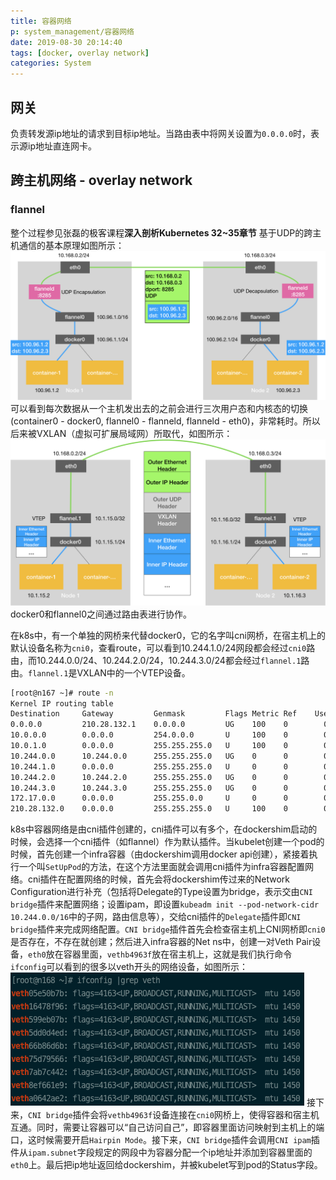 ```yaml
---
title: 容器网络
p: system_management/容器网络
date: 2019-08-30 20:14:40
tags: [docker, overlay network]
categories: System
---
```


## 网关
负责转发源ip地址的请求到目标ip地址。当路由表中将网关设置为`0.0.0.0`时，表示源ip地址直连网卡。

## 跨主机网络 - overlay network
### flannel
整个过程参见张磊的极客课程**深入剖析Kubernetes 32~35章节**
基于UDP的跨主机通信的基本原理如图所示：
![](/img/system_management/flannel-udp-network.png)
可以看到每次数据从一个主机发出去的之前会进行三次用户态和内核态的切换(container0 - docker0, flannel0 - flanneld, flanneld - eth0)，非常耗时。所以后来被VXLAN（虚拟可扩展局域网）所取代，如图所示：
![](/img/system_management/flannel-network.png)
docker0和flannel0之间通过路由表进行协作。

在k8s中，有一个单独的网桥来代替docker0，它的名字叫cni网桥，在宿主机上的默认设备名称为`cni0`，查看route，可以看到10.244.1.0/24网段都会经过`cni0`路由，而10.244.0.0/24、10.244.2.0/24，10.244.3.0/24都会经过`flannel.1`路由。`flannel.1`是VXLAN中的一个VTEP设备。
```bash
[root@n167 ~]# route -n
Kernel IP routing table
Destination     Gateway         Genmask         Flags Metric Ref    Use Iface
0.0.0.0         210.28.132.1    0.0.0.0         UG    100    0        0 em1
10.0.0.0        0.0.0.0         254.0.0.0       U     100    0        0 em2
10.0.1.0        0.0.0.0         255.255.255.0   U     100    0        0 p2p1
10.244.0.0      10.244.0.0      255.255.255.0   UG    0      0        0 flannel.1
10.244.1.0      0.0.0.0         255.255.255.0   U     0      0        0 cni0
10.244.2.0      10.244.2.0      255.255.255.0   UG    0      0        0 flannel.1
10.244.3.0      10.244.3.0      255.255.255.0   UG    0      0        0 flannel.1
172.17.0.0      0.0.0.0         255.255.0.0     U     0      0        0 docker0
210.28.132.0    0.0.0.0         255.255.255.0   U     100    0        0 em1
```

k8s中容器网络是由cni插件创建的，cni插件可以有多个，在dockershim启动的时候，会选择一个cni插件（如flannel）作为默认插件。当kubelet创建一个pod的时候，首先创建一个infra容器（由dockershim调用docker api创建），紧接着执行一个叫`SetUpPod`的方法，在这个方法里面就会调用cni插件为infra容器配置网络。cni插件在配置网络的时候，首先会将dockershim传过来的Network Configuration进行补充（包括将Delegate的Type设置为bridge，表示交由`CNI bridge`插件来配置网络；设置ipam，即设置`kubeadm init --pod-network-cidr 10.244.0.0/16`中的子网，路由信息等），交给cni插件的`Delegate`插件即`CNI bridge`插件来完成网络配置。`CNI bridge`插件首先会检查宿主机上CNI网桥即`cni0`是否存在，不存在就创建；然后进入infra容器的Net ns中，创建一对Veth Pair设备，`eth0`放在容器里面，`vethb4963f`放在宿主机上，这就是我们执行命令`ifconfig`可以看到的很多以veth开头的网络设备，如图所示：
![](/img/system_management/vethpair.png)
接下来，`CNI bridge`插件会将`vethb4963f`设备连接在`cni0`网桥上，使得容器和宿主机互通。同时，需要让容器可以“自己访问自己”，即容器里面访问映射到主机上的端口，这时候需要开启`Hairpin Mode`。接下来，`CNI bridge`插件会调用`CNI ipam`插件从`ipam.subnet`字段规定的网段中为容器分配一个ip地址并添加到容器里面的`eth0`上。最后把ip地址返回给dockershim，并被kubelet写到pod的Status字段。
